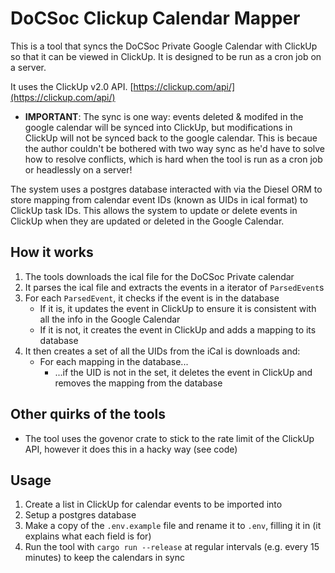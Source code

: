 # DoCSoc Clickup Calendar Mapper

This is a tool that syncs the DoCSoc Private Google Calendar with ClickUp so that it can be viewed in ClickUp. It is designed to be run as a cron job on a server.

It uses the ClickUp v2.0 API. [https://clickup.com/api/](https://clickup.com/api/)

- **IMPORTANT**: The sync is one way: events deleted & modifed in the google calendar will be synced into ClickUp, but modifications in ClickUp will not be synced back to the google calendar. This is becaue the author couldn't be bothered with two way sync as he'd have to solve how to resolve conflicts, which is hard when the tool is run as a cron job or headlessly on a server!

The system uses a postgres database interacted with via the Diesel ORM to store mapping from calendar event IDs (known as UIDs in ical format) to ClickUp task IDs. This allows the system to update or delete events in ClickUp when they are updated or deleted in the Google Calendar.

## How it works

1. The tools downloads the ical file for the DoCSoc Private calendar
2. It parses the ical file and extracts the events in a iterator of `ParsedEvent`s
3. For each `ParsedEvent`, it checks if the event is in the database
	- If it is, it updates the event in ClickUp to ensure it is consistent with all the info in the Google Calendar
	- If it is not, it creates the event in ClickUp and adds a mapping to its database
4. It then creates a set of all the UIDs from the iCal is downloads and:
	- For each mapping in the database...
		- ...if the UID is not in the set, it deletes the event in ClickUp and removes the mapping from the database

## Other quirks of the tools
- The tool uses the govenor crate to stick to the rate limit of the ClickUp API, however it does this in a hacky way (see code)

## Usage
1. Create a list in ClickUp for calendar events to be imported into
2. Setup a postgres database
3. Make a copy of the `.env.example` file and rename it to `.env`, filling it in (it explains what each field is for)
4. Run the tool with `cargo run --release` at regular intervals (e.g. every 15 minutes) to keep the calendars in sync
